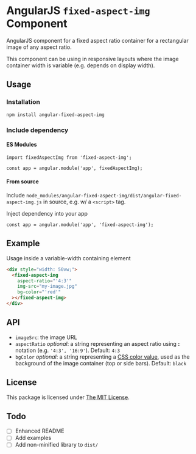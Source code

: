 # AngularJS `fixed-aspect-img` Component

AngularJS component for a fixed aspect ratio container for a rectangular image of any aspect ratio.

This component can be using in responsive layouts where the image container width is variable (e.g. depends on display width).

## Usage
### Installation
```
npm install angular-fixed-aspect-img
```

### Include dependency
#### ES Modules
```
import fixedAspectImg from 'fixed-aspect-img';

const app = angular.module('app', fixedAspectImg);
```

#### From source
Include `node_modules/angular-fixed-aspect-img/dist/angular-fixed-aspect-img.js` in source, e.g. w/ a `<script>` tag.

Inject dependency into your app
```
const app = angular.module('app', 'fixed-aspect-img');
```

## Example
Usage inside a variable-width containing element
```html
<div style="width: 50vw;">
  <fixed-aspect-img
    aspect-ratio="'4:3'"
    img-src="my-image.jpg"
    bg-color="'red'"
  ></fixed-aspect-img>
</div>
```

## API
* `imageSrc`: the image URL
* `aspectRatio` *optional*: a string representing an aspect ratio using **:** notation (e.g. `'4:3', '16:9'`). Default: `4:3`
* `bgColor` *optional*: a string representing a [CSS color value](https://developer.mozilla.org/en-US/docs/Web/CSS/color_value), used as the background of the image container (top or side bars). Default: `black`

## License
This package is licensed under [The MIT License](https://opensource.org/licenses/MIT).

## Todo
- [ ] Enhanced README
- [ ] Add examples
- [ ] Add non-minified library to `dist/`
